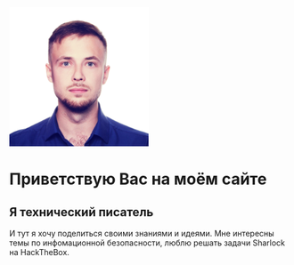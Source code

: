 <img src="lelekin.png" alt="Описание" width="250"/>

# Приветствую Вас на моём сайте

## Я технический писатель  
И тут я хочу поделиться своими знаниями и идеями.
Мне интересны темы по инфомационной безопасности, люблю решать задачи Sharlock на HackTheBox.






